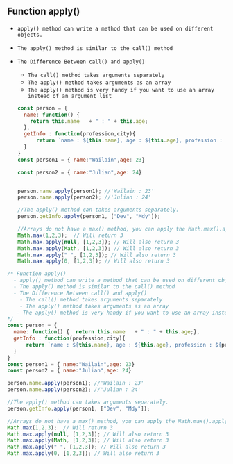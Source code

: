## Function apply()

- `apply() method can write a method that can be used on different objects.`

- `The apply() method is similar to the call() method `

- `The Difference Between call() and apply()`

  - `The call() method takes arguments separately`
  - `The apply() method takes arguments as an array`
  - `The apply() method is very handy if you want to use an array instead of an argument list`
  
  ```js
  const person = {
    name: function() {
      return this.name   + " : " + this.age;
    },
    getInfo : function(profession,city){
        return `name : ${this.name}, age : ${this.age}, profession : ${profession}, city : ${city}`;
    }
  }
  const person1 = { name:"Wailain",age: 23}
  
  const person2 = { name:"Julian",age: 24}
  
  
  person.name.apply(person1); //'Wailain : 23'
  person.name.apply(person2); //'Julian : 24'
  
  //The apply() method can takes arguments separately.
  person.getInfo.apply(person1, ["Dev", "Mdy"]);
  
  //Arrays do not have a max() method, you can apply the Math.max().apply() method instead.
  Math.max(1,2,3);  // Will return 3
  Math.max.apply(null, [1,2,3]); // Will also return 3
  Math.max.apply(Math, [1,2,3]); // Will also return 3
  Math.max.apply(" ", [1,2,3]); // Will also return 3
  Math.max.apply(0, [1,2,3]); // Will also return 3
  ```
  
  



```js
/* Function apply()
  - apply() method can write a method that can be used on different objects.
  - The apply() method is similar to the call() method 
  - The Difference Between call() and apply()
    - The call() method takes arguments separately
    - The apply() method takes arguments as an array
   - The apply() method is very handy if you want to use an array instead of an argument list
*/   
const person = {
  name: function() {  return this.name   + " : " + this.age;},
  getInfo : function(profession,city){
      return `name : ${this.name}, age : ${this.age}, profession : ${profession}, city : ${city}`;
  }
}
const person1 = { name:"Wailain",age: 23}
const person2 = { name:"Julian",age: 24}

person.name.apply(person1); //'Wailain : 23'
person.name.apply(person2); //'Julian : 24'

//The apply() method can takes arguments separately.
person.getInfo.apply(person1, ["Dev", "Mdy"]);

//Arrays do not have a max() method, you can apply the Math.max().apply() method instead.
Math.max(1,2,3);  // Will return 3
Math.max.apply(null, [1,2,3]); // Will also return 3
Math.max.apply(Math, [1,2,3]); // Will also return 3
Math.max.apply(" ", [1,2,3]); // Will also return 3
Math.max.apply(0, [1,2,3]); // Will also return 3
```

